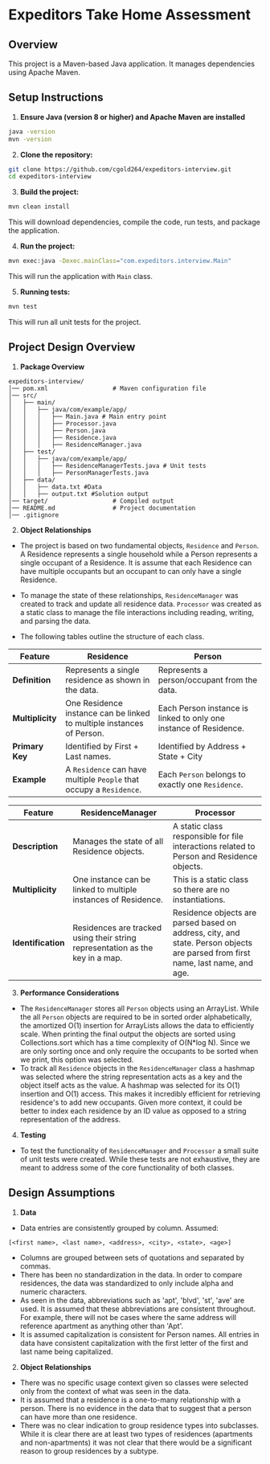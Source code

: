 # Expeditors Take Home Assessment

## Overview
This project is a Maven-based Java application. It manages dependencies using Apache Maven.

## Setup Instructions

1. **Ensure Java (version 8 or higher) and Apache Maven are installed**
  ```sh
  java -version
  mvn -version
  ```

2. **Clone the repository:**
  ```sh
  git clone https://github.com/cgold264/expeditors-interview.git
  cd expeditors-interview
  ```
3. **Build the project:**
  ```sh
  mvn clean install
  ```
  This will download dependencies, compile the code, run tests, and package the application.

4. **Run the project:**
  ```sh
  mvn exec:java -Dexec.mainClass="com.expeditors.interview.Main"
  ```
  This will run the application with `Main` class.

5. **Running tests:**
  ```sh
  mvn test
  ```
  This will run all unit tests for the project.

## Project Design Overview

1. **Package Overview**

```
expeditors-interview/
│── pom.xml                  # Maven configuration file
│── src/
│   ├── main/
│   │   ├── java/com/example/app/
│   │   │   ├── Main.java # Main entry point
│   │   │   ├── Processor.java
│   │   │   ├── Person.java
│   │   │   ├── Residence.java   
│   │   │   ├── ResidenceManager.java   
│   ├── test/
│   │   ├── java/com/example/app/
│   │   │   ├── ResidenceManagerTests.java # Unit tests
│   │   │   ├── PersonManagerTests.java 
│   ├── data/
│   │   ├── data.txt #Data 
│   │   ├── output.txt #Solution output
│── target/                  # Compiled output
│── README.md                # Project documentation
│── .gitignore              
```


2. **Object Relationships**
 - The project is based on two fundamental objects, `Residence` and `Person`. A Residence represents a single household while a Person represents a single occupant of a Residence. It is assume that each Residence can have multiple occupants but an occupant to can only have a single Residence.

 - To manage the state of these relationships, `ResidenceManager` was created to track and update all residence data. `Processor` was created as a static class to manage the file interactions including reading, writing, and parsing the data. 

 - The following tables outline the structure of each class.

| Feature          | Residence | Person |
|-----------------|------------------|------------------|
| **Definition**  | Represents a single residence as shown in the data. | Represents a person/occupant from the data. |
| **Multiplicity** | One Residence instance can be linked to multiple instances of Person. | Each Person instance is linked to only one instance of Residence. |
| **Primary Key**  | Identified by First + Last names. | Identified by Address + State + City |
| **Example**      | A `Residence` can have multiple `People` that occupy a `Residence`. | Each `Person` belongs to exactly one `Residence`. |

| Feature          | ResidenceManager | Processor |
|-----------------|------------------|------------------|
| **Description**  | Manages the state of all Residence objects. | A static class responsible for file interactions related to Person and Residence objects. |
| **Multiplicity** | One instance can be linked to multiple instances of Residence. | This is a static class so there are no instantiations. |
| **Identification**  | Residences are tracked using their string representation as the key in a map. | Residence objects are parsed based on address, city, and state. Person objects are parsed from first name, last name, and age. |


3. **Performance Considerations**
 - The `ResidenceManager` stores all `Person` objects using an ArrayList. While the all `Person` objects are required to be in sorted order alphabetically, the amortized O(1) insertion for ArrayLists allows the data to efficiently scale. When printing the final output the objects are sorted using Collections.sort which has a time complexity of O(N*log N). Since we are only sorting once and only require the occupants to be sorted when we print, this option was selected. 
 - To track all `Residence` objects in the `ResidenceManager` class a hashmap was selected where the string representation acts as a key and the object itself acts as the value. A hashmap was selected for its O(1) insertion and O(1) access. This makes it incredibly efficient for retrieving residence's to add new occupants. Given more context, it could be better to index each residence by an ID value as opposed to a string representation of the address.

4. **Testing**
 - To test the functionality of `ResidenceManager` and `Processor` a small suite of unit tests were created. While these tests are not exhaustive, they are meant to address some of the core functionality of both classes. 


## Design Assumptions

1. **Data**
  - Data entries are consistently grouped by column. Assumed:
   ```
   [<first name>, <last name>, <address>, <city>, <state>, <age>]
   ```
    
  - Columns are grouped between sets of quotations and separated by commas.
  - There has been no standardization in the data. In order to compare residences, the data was standardized to only include alpha and numeric characters. 
  - As seen in the data, abbreviations such as 'apt', 'blvd', 'st', 'ave' are used. It is assumed that these abbreviations are consistent throughout. For example, there will not be cases where the same address will reference apartment as anything other than 'Apt'.
  - It is assumed capitalization is consistent for Person names. All entries in data have consistent capitalization with the first letter of the first and last name being capitalized. 

2. **Object Relationships**
  - There was no specific usage context given so classes were selected only from the context of what was seen in the data.
  - It is assumed that a residence is a one-to-many relationship with a person. There is no evidence in the data that to suggest that a person can have more than one residence. 
  - There was no clear indication to group residence types into subclasses. While it is clear there are at least two types of residences (apartments and non-apartments) it was not clear that there would be a significant reason to group residences by a subtype. 



